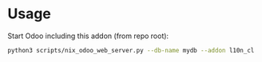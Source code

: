 # Usage

Start Odoo including this addon (from repo root):

```bash
python3 scripts/nix_odoo_web_server.py --db-name mydb --addon l10n_cl
```
